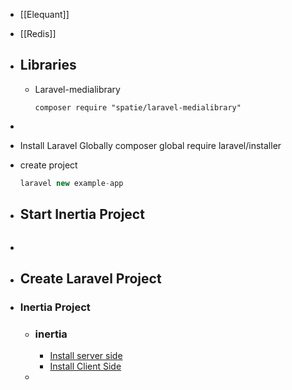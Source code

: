 - [[Elequant]]
- [[Redis]]
- ## Libraries
	- Laravel-medialibrary
	  ```
	  composer require "spatie/laravel-medialibrary"
	  ```
-
- Install Laravel Globally
  composer global require laravel/installer
- create project
  
  ```php
  laravel new example-app
  ```
- ## Start Inertia Project
  
  ```php
  ```
- ```php
  ```
- ## Create Laravel Project
- ### Inertia Project
	- ### inertia
		- [Install server side](https://inertiajs.com/server-side-setup)
		- [Install Client Side](https://inertiajs.com/client-side-setup)
	-